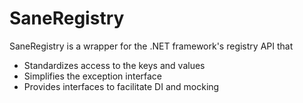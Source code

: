 # SaneRegistry

SaneRegistry is a wrapper for the .NET framework's registry API that
- Standardizes access to the keys and values
- Simplifies the exception interface
- Provides interfaces to facilitate DI and mocking